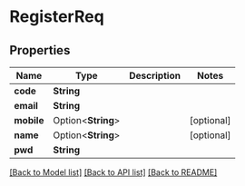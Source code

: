 # RegisterReq

## Properties

Name | Type | Description | Notes
------------ | ------------- | ------------- | -------------
**code** | **String** |  | 
**email** | **String** |  | 
**mobile** | Option<**String**> |  | [optional]
**name** | Option<**String**> |  | [optional]
**pwd** | **String** |  | 

[[Back to Model list]](../README.md#documentation-for-models) [[Back to API list]](../README.md#documentation-for-api-endpoints) [[Back to README]](../README.md)



